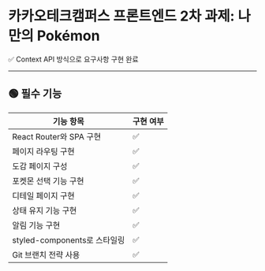 # 카카오테크캠퍼스 프론트엔드 2차 과제: 나만의 Pokémon 

✅ Context API 방식으로 요구사항 구현 완료

---

## 🟢 필수 기능

| 기능 항목                         | 구현 여부 |
|----------------------------------|-----------|
| React Router와 SPA 구현          | ✅         |
| 페이지 라우팅 구현               | ✅         |
| 도감 페이지 구성                 | ✅         |
| 포켓몬 선택 기능 구현            | ✅         |
| 디테일 페이지 구현               | ✅         |
| 상태 유지 기능 구현              | ✅         |
| 알림 기능 구현                   | ✅         |
| styled-components로 스타일링     | ✅         |
| Git 브랜치 전략 사용             | ✅         |
